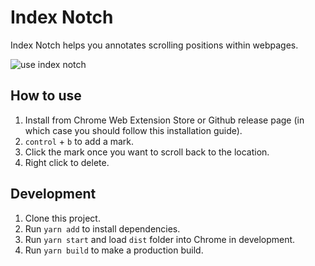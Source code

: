 # Index Notch

Index Notch helps you annotates scrolling positions within webpages.

![use index notch](pics/example.gif)

## How to use

1. Install from Chrome Web Extension Store or Github release page (in which case you should follow this installation guide).
2. `control` + `b` to add a mark.
3. Click the mark once you want to scroll back to the location.
4. Right click to delete.

## Development

1. Clone this project.
2. Run `yarn add` to install dependencies.
3. Run `yarn start` and load `dist` folder into Chrome in development.
4. Run `yarn build` to make a production build.
